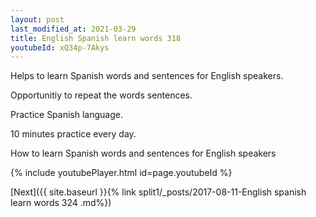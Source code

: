 ```yaml
---
layout: post
last_modified_at: 2021-03-29
title: English Spanish learn words 318 
youtubeId: xQ34p-7Akys
---
```

 
 
Helps to learn Spanish words and sentences for English speakers.

Opportunitiy to repeat the words sentences. 

Practice Spanish language. 
 
10 minutes practice every day. 
 
How to learn Spanish words and sentences for English speakers 
 
{% include youtubePlayer.html id=page.youtubeId %}
 
 
[Next]({{ site.baseurl }}{% link  split1/_posts/2017-08-11-English spanish learn words 324 .md%})
 
